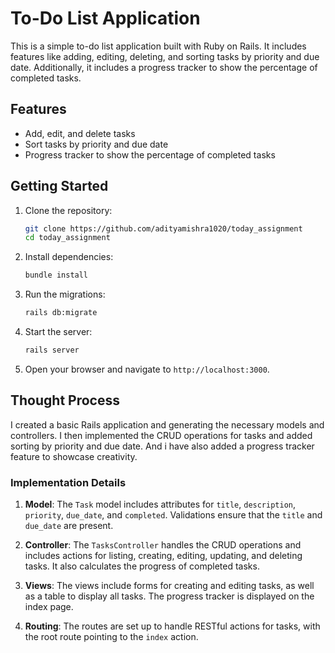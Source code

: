 # To-Do List Application

This is a simple to-do list application built with Ruby on Rails. It includes features like adding, editing, deleting, and sorting tasks by priority and due date. Additionally, it includes a progress tracker to show the percentage of completed tasks.

## Features

- Add, edit, and delete tasks
- Sort tasks by priority and due date
- Progress tracker to show the percentage of completed tasks

## Getting Started

1. Clone the repository:
   ```bash
   git clone https://github.com/adityamishra1020/today_assignment
   cd today_assignment
   ```

2. Install dependencies:
   ```bash
   bundle install
   ```

3. Run the migrations:
   ```bash
   rails db:migrate
   ```

4. Start the server:
   ```bash
   rails server
   ```

5. Open your browser and navigate to `http://localhost:3000`.

## Thought Process

I  created a basic Rails application and generating the necessary models and controllers. I then implemented the CRUD operations for tasks and added sorting by priority and due date. And i have also added a progress tracker feature to showcase creativity.

### Implementation Details

1. **Model**: The `Task` model includes attributes for `title`, `description`, `priority`, `due_date`, and `completed`. Validations ensure that the `title` and `due_date` are present.

2. **Controller**: The `TasksController` handles the CRUD operations and includes actions for listing, creating, editing, updating, and deleting tasks. It also calculates the progress of completed tasks.

3. **Views**: The views include forms for creating and editing tasks, as well as a table to display all tasks. The progress tracker is displayed on the index page.

4. **Routing**: The routes are set up to handle RESTful actions for tasks, with the root route pointing to the `index` action.

